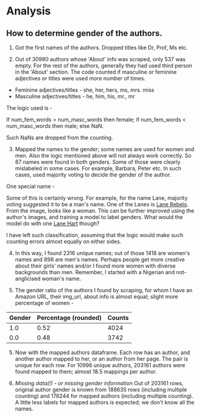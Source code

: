 # Analysis

## How to determine gender of the authors.

1. Got the first names of the authors. Dropped titles like Dr, Prof, Ms etc.

2. Out of 30980 authors whose 'About' info was scraped, only 537 was empty. For
the rest of the authors, generally they had used third person in the 'About' section.
The code counted if masculine or feminine adjectives or titles were used more number
of times.

* Feminine adjectives/titles - she, her, hers, ms, mrs. miss
* Masculine adjectives/titles - he, him, his, mr., mr

The logic used is -

If num_fem_words > num_masc_words then female;
if num_fem_words < num_masc_words then male;
else NaN.

Such NaNs are dropped from the counting.

3. Mapped the names to the gender; some names are used for women and men. Also the
logic mentioned above will not always work correctly. So 87 names were found in both
genders. Some of those were clearly mislabeled in some cases. For example, Barbara, Peter
etc. In such cases, used majority voting to decide the gender of the author.

One special name -

Some of this is certainly wrong. For example, for the name Lane, majority voting suggested
it to be a man's name. One of the Lanes is [Lane Rebelo](https://www.amazon.com/stores//Lane-Rebelo/e/B07CCKR9SP). From the image, looks like a woman. This can be further improved using the author's images,
and training a model to label genders. What would the model do with one [Lane
  Hart](https://m.media-amazon.com//Lane-Hart/e/B00J22NZTA) though?

I have left such classification, assuming that the logic would make such counting errors
almost equally on either sides.

4. In this way, I found 2316 unique names; out of those 1418 are women's names and
898 are men's names. Perhaps people get more creative about their girls' names and/or
I found more women with diverse backgrounds than men. Remember, I started with a
Nigerian and not-anglicised woman's name.

5. The gender ratio of the authors I found by scraping, for whom I have an Amazon URL,
their img_url, about info is almost equal; slight more percentage of women -

| Gender | Percentage (rounded) | Counts |
| ------ | -------------------- | ------ |
|   1.0  |  0.52                |  4024  |
|   0.0  |  0.48                |  3742  |

5. Now with the mapped authors dataframe. Each row has an author, and another author
mapped to her, or an author from her page. The pair is unique for each row. For 10996
unique authors, 203161 authors were found mapped to them; almost 18.5 mappings per
author.

6. *Missing data(!) - or missing gender information*
Out of 203161 rows, original author gender is known from 188635 rows (including multiple
  counting) and 176244 for mapped authors (including multiple counting). A little less
labels for mapped authors is expected; we don't know all the names.
